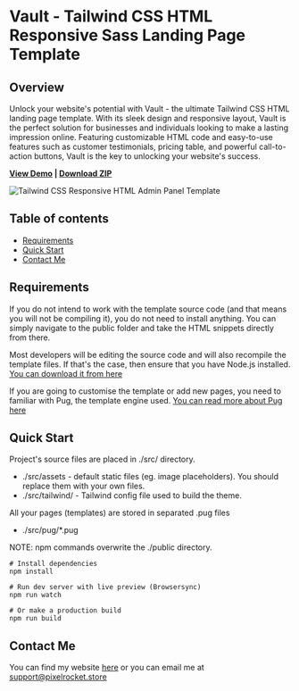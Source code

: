 # Vault - Tailwind CSS HTML Responsive Sass Landing Page Template

## Overview
Unlock your website's potential with Vault - the ultimate Tailwind CSS HTML landing page template. With its sleek design and responsive layout, Vault is the perfect solution for businesses and individuals looking to make a lasting impression online. Featuring customizable HTML code and easy-to-use features such as customer testimonials, pricing table, and powerful call-to-action buttons, Vault is the key to unlocking your website's success.

<strong><a href="https://base-html-tailwind.vercel.app/">View Demo</a> | <a href="https://github.com/PixelRocket-Shop/base-html-tailwind/archive/main.zip">Download ZIP</a></strong>

![Tailwind CSS Responsive HTML Admin Panel Template](https://pixelrocket-public-assets.s3.eu-west-2.amazonaws.com/corporate-public/free-tailwind-admin-template-2.png "Base | Tailwind CSS Responsive HTML Admin Panel Template")


## Table of contents

- [Requirements](#requirements)
- [Quick Start](#quick-start)
- [Contact Me](#contact-me)


## Requirements
If you do not intend to work with the template source code (and that means you will not be compiling it), you do not need to install anything. You can simply navigate to the public folder and take the HTML snippets directly from there.

Most developers will be editing the source code and will also recompile the template files. If that's the case, then ensure that you have Node.js installed. [You can download it from here](https://nodejs.org/en/download/)

If you are going to customise the template or add new pages, you need to familiar with Pug, the template engine used. [You can read more about Pug here](https://pugjs.org/)

## Quick Start
Project's source files are placed in ./src/ directory. 
* ./src/assets - default static files (eg. image placeholders). You should replace them with your own files.
* ./src/tailwind/ - Tailwind config file used to build the theme.

All your pages (templates) are stored in separated .pug files
* ./src/pug/*.pug  

NOTE: npm commands overwrite the ./public directory.

```
# Install dependencies
npm install 

# Run dev server with live preview (Browsersync)
npm run watch

# Or make a production build 
npm run build
```

## Contact Me
You can find my website [here](https://www.pixelrocket.store) or you can email me at support@pixelrocket.store